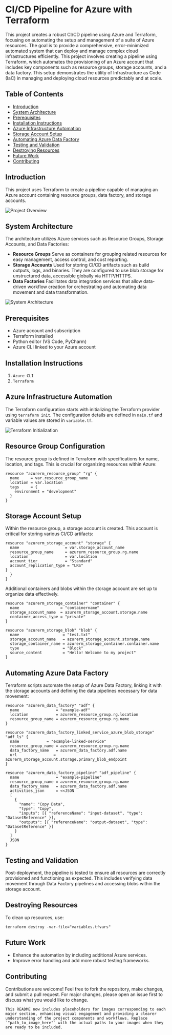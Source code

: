 # CI/CD Pipeline for Azure with Terraform

This project creates a robust CI/CD pipeline using Azure and Terraform, focusing on automating the setup and management of a suite of Azure resources. The goal is to provide a comprehensive, error-minimized automated system that can deploy and manage complex cloud infrastructures efficiently. This project involves creating a pipeline using Terraform, which automates the provisioning of an Azure account that includes key components such as resource groups, storage accounts, and a data factory. This setup demonstrates the utility of Infrastructure as Code (IaC) in managing and deploying cloud resources predictably and at scale.

## Table of Contents

- [Introduction](#introduction)
- [System Architecture](#system-architecture)
- [Prerequisites](#prerequisites)
- [Installation Instructions](#installation-instructions)
- [Azure Infrastructure Automation](#azure-infrastructure-automation)
- [Storage Account Setup](#storage-account-setup)
- [Automating Azure Data Factory](#automating-azure-data-factory)
- [Testing and Validation](#testing-and-validation)
- [Destroying Resources](#destroying-resources)
- [Future Work](#future-work)
- [Contributing](#contributing)

## Introduction

This project uses Terraform to create a pipeline capable of managing an Azure account containing resource groups, data factory, and storage accounts.

![Project Overview](path_to_image_here)

## System Architecture

The architecture utilizes Azure services such as Resource Groups, Storage Accounts, and Data Factories:
- **Resource Groups** Serve as containers for grouping related resources for easy management, access control, and cost reporting.
- **Storage Accounts** Used for storing CI/CD artifacts such as build outputs, logs, and binaries. They are configured to use blob storage for unstructured data, accessible globally via HTTP/HTTPS.
- **Data Factories** Facilitates data integration services that allow data-driven workflow creation for orchestrating and automating data movement and data transformation.

![System Architecture](path_to_image_here)

## Prerequisites

- Azure account and subscription
- Terraform installed
- Python editor (VS Code, PyCharm)
- Azure CLI linked to your Azure account

## Installation Instructions

1. `Azure CLI`
2. `Terraform`

## Azure Infrastructure Automation

The Terraform configuration starts with initializing the Terraform provider using `terraform init`. The configuration details are defined in `main.tf` and variable values are stored in `variable.tf`.

![Terraform Initialization](path_to_image_here)

## Resource Group Configuration
The resource group is defined in Terraform with specifications for name, location, and tags. This is crucial for organizing resources within Azure:

```hcl
resource "azurerm_resource_group" "rg" {
  name     = var.resource_group_name
  location = var.location
  tags     = {
    environment = "development"
  }
}
```

## Storage Account Setup

Within the resource group, a storage account is created. This account is critical for storing various CI/CD artifacts:

```hcl
resource "azurerm_storage_account" "storage" {
  name                    = var.storage_account_name
  resource_group_name     = azurerm_resource_group.rg.name
  location                = var.location
  account_tier            = "Standard"
  account_replication_type = "LRS"
}
  }
}
```
Additional containers and blobs within the storage account are set up to organize data effectively.

```hcl
resource "azurerm_storage_container" "container" {
  name                  = "containername"
  storage_account_name  = azurerm_storage_account.storage.name
  container_access_type = "private"
}

resource "azurerm_storage_blob" "blob" {
  name                   = "test.txt"
  storage_account_name   = azurerm_storage_account.storage.name
  storage_container_name = azurerm_storage_container.container.name
  type                   = "Block"
  source_content         = "Hello! Welcome to my project"
}
```



## Automating Azure Data Factory
Terraform scripts automate the setup of Azure Data Factory, linking it with the storage accounts and defining the data pipelines necessary for data movement:

```hcl
resource "azurerm_data_factory" "adf" {
  name                = "example-adf"
  location            = azurerm_resource_group.rg.location
  resource_group_name = azurerm_resource_group.rg.name
}

resource "azurerm_data_factory_linked_service_azure_blob_storage" "adf_ls" {
  name            = "example-linked-service"
  resource_group_name = azurerm_resource_group.rg.name
  data_factory_name   = azurerm_data_factory.adf.name
  url                = azurerm_storage_account.storage.primary_blob_endpoint
}

resource "azurerm_data_factory_pipeline" "adf_pipeline" {
  name                = "example-pipeline"
  resource_group_name = azurerm_resource_group.rg.name
  data_factory_name   = azurerm_data_factory.adf.name
  activities_json     = <<JSON
  [
    {
      "name": "Copy Data",
      "type": "Copy",
      "inputs": [{ "referenceName": "input-dataset", "type": "DatasetReference" }],
      "outputs": [{ "referenceName": "output-dataset", "type": "DatasetReference" }]
    }
  ]
  JSON
}

```
## Testing and Validation
Post-deployment, the pipeline is tested to ensure all resources are correctly provisioned and functioning as expected. This includes verifying data movement through Data Factory pipelines and accessing blobs within the storage account.

## Destroying Resources
To clean up resources, use:

```hcl
terraform destroy -var-file="variables.tfvars"
```

## Future Work
- Enhance the automation by including additional Azure services.
- Improve error handling and add more robust testing frameworks.

## Contributing
Contributions are welcome! Feel free to fork the repository, make changes, and submit a pull request. For major changes, please open an issue first to discuss what you would like to change.

```
This README now includes placeholders for images corresponding to each major section, enhancing visual engagement and providing a clearer understanding of the project components and workflows. Replace `"path_to_image_here"` with the actual paths to your images when they are ready to be included.
```


